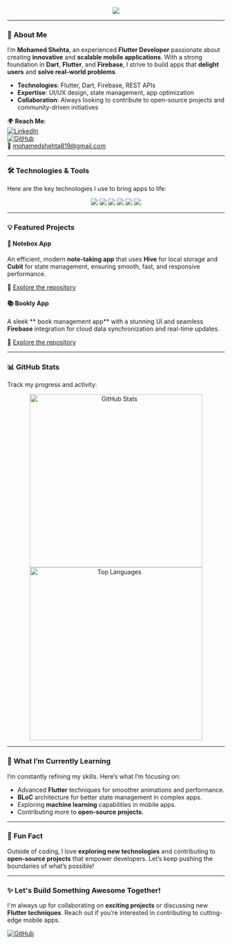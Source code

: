 <div align="center">
  <a href="https://github.com/DenverCoder1/readme-typing-svg">
    <img src="https://readme-typing-svg.herokuapp.com/?lines=Welcome%20to%20Mohamed%20Shehta%27s%20Profile!;Flutter%20Developer%20%20&font=Fira%20Code&center=true&width=500&height=50&color=FF5738&vCenter=true&size=24">
  </a>
</div>

---

### 💼 **About Me**  
I’m **Mohamed Shehta**, an experienced **Flutter Developer** passionate about creating **innovative** and **scalable mobile applications**. With a strong foundation in **Dart**, **Flutter**, and **Firebase**, I strive to build apps that **delight users** and **solve real-world problems**.

- **Technologies**: Flutter, Dart, Firebase, REST APIs
- **Expertise**: UI/UX design, state management, app optimization
- **Collaboration**: Always looking to contribute to open-source projects and community-driven initiatives

🌍 **Reach Me**:  
[![LinkedIn](https://img.shields.io/badge/LinkedIn-%230077B5.svg?logo=linkedin&logoColor=white&style=for-the-badge)](https://www.linkedin.com/in/mohamed-shehta-3b43051a4/)  
[![GitHub](https://img.shields.io/badge/GitHub-%2312100E.svg?logo=github&logoColor=white&style=for-the-badge)](https://github.com/Shehta2000)  
📧 [mohamedshehta819@gmail.com](mailto:mohamedshehta819@gmail.com)

---

### 🛠️ **Technologies & Tools**  
Here are the key technologies I use to bring apps to life:

<p align="center">
  <img src="https://img.shields.io/badge/Dart-0175C2?style=for-the-badge&logo=dart&logoColor=white&labelColor=4C6A92">
  <img src="https://img.shields.io/badge/Flutter-02569B?style=for-the-badge&logo=flutter&logoColor=white&labelColor=4C6A92">
  <img src="https://img.shields.io/badge/Firebase-FFCA28?style=for-the-badge&logo=firebase&logoColor=black&labelColor=F8B400">
  <img src="https://img.shields.io/badge/VS%20Code-007ACC?style=for-the-badge&logo=visual-studio-code&logoColor=white&labelColor=003B5C">
  <img src="https://img.shields.io/badge/Git-F05032?style=for-the-badge&logo=git&logoColor=white&labelColor=8B4C39">
  <img src="https://img.shields.io/badge/Android_Studio-3DDC84?style=for-the-badge&logo=android-studio&logoColor=white&labelColor=4D6C46">
</p>

---

### 💡 **Featured Projects**

#### 📱 **Notebox App**  
An efficient, modern **note-taking app** that uses **Hive** for local storage and **Cubit** for state management, ensuring smooth, fast, and responsive performance. 

🔗 [Explore the repository](https://github.com/Shehta2000/Notes-Application)  

#### 📚 **Bookly App**  
A sleek **
book management app** with a stunning UI and seamless **Firebase** integration for cloud data synchronization and real-time updates.

🔗 [Explore the repository](https://github.com/Shehta2000/Bookly)

---

### 📊 **GitHub Stats**  
Track my progress and activity:

<p align="center">
  <img src="https://github-readme-stats.vercel.app/api?username=Shehta2000&show_icons=true&theme=blue-green&hide_border=true&count_private=true" alt="GitHub Stats" width="400"/>
  <img src="https://github-readme-stats.vercel.app/api/top-langs/?username=Shehta2000&theme=blue-green&layout=compact&hide_border=true&count_private=true" alt="Top Languages" width="400"/>
</p>

---

### 🎯 **What I’m Currently Learning**  
I’m constantly refining my skills. Here’s what I’m focusing on:

- Advanced **Flutter** techniques for smoother animations and performance.
- **BLoC** architecture for better state management in complex apps.
- Exploring **machine learning** capabilities in mobile apps.
- Contributing more to **open-source projects**.

---

### 📝 **Fun Fact**  
Outside of coding, I love **exploring new technologies** and contributing to **open-source projects** that empower developers. Let’s keep pushing the boundaries of what’s possible!

---

### ✨ **Let's Build Something Awesome Together!**  
I'm always up for collaborating on **exciting projects** or discussing new **Flutter techniques**. Reach out if you’re interested in contributing to cutting-edge mobile apps.

[![GitHub](https://img.shields.io/badge/Let%27s_Build_Together-32CD32?style=for-the-badge&logo=github&logoColor=white)](https://github.com/Shehta2000)

